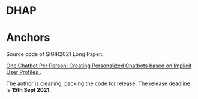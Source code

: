 # DHAP
# Anchors
Source code of SIGIR2021 Long Paper: 

[One Chatbot Per Person: Creating Personalized Chatbots based on Implicit User Profiles ](https://arxiv.org/abs/2108.09355).

The author is cleaning, packing the code for release. The release deadline is **15th Sept 2021.**
